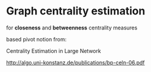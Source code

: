 # Graph centrality estimation
for **closeness** and **betweenness** centrality measures

based pivot notion from:

Centrality Estimation in Large Network

 http://algo.uni-konstanz.de/publications/bp-celn-06.pdf
